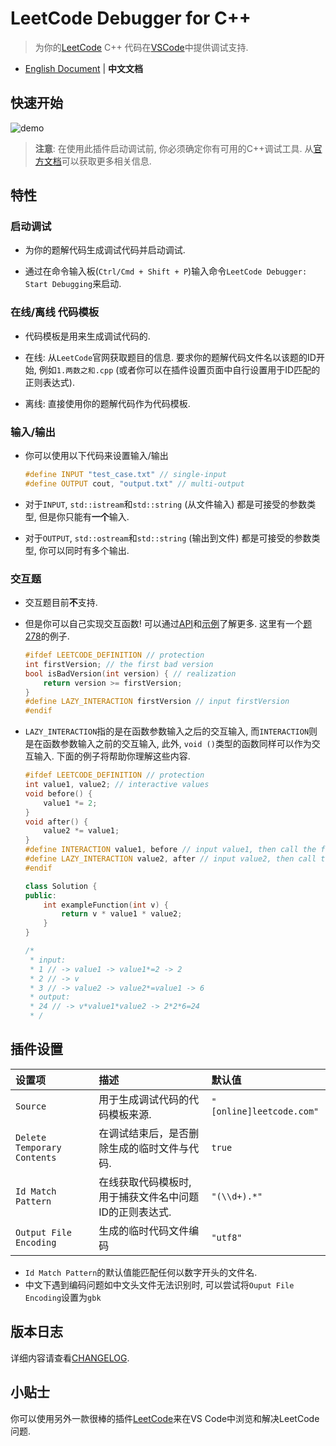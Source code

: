 # LeetCode Debugger for C++

> 为你的[LeetCode](https://leetcode.com/) C++ 代码在[VSCode](https://code.visualstudio.com/)中提供调试支持.

- [English Document](https://github.com/xavier-cai/vscode-leetcode-cpp-debug/blob/master/README.md) | **中文文档**

## 快速开始

![demo](https://raw.githubusercontent.com/xavier-cai/vscode-leetcode-cpp-debug/master/docs/imgs/demo.gif)

> **注意**: 在使用此插件启动调试前, 你必须确定你有可用的C++调试工具. 从[官方文档](https://code.visualstudio.com/docs/cpp/config-mingw#cpp-atricles)可以获取更多相关信息.

## 特性

### 启动调试

- 为你的题解代码生成调试代码并启动调试.

- 通过在命令输入板(`Ctrl/Cmd + Shift + P`)输入命令`LeetCode Debugger: Start Debugging`来启动.

### 在线/离线 代码模板

- 代码模板是用来生成调试代码的.

- 在线: 从`LeetCode`官网获取题目的信息. 要求你的题解代码文件名以该题的ID开始, 例如`1.两数之和.cpp` (或者你可以在插件设置页面中自行设置用于ID匹配的正则表达式).

- 离线: 直接使用你的题解代码作为代码模板.

### 输入/输出

- 你可以使用以下代码来设置输入/输出

    ```cpp
    #define INPUT "test_case.txt" // single-input
    #define OUTPUT cout, "output.txt" // multi-output
    ```

- 对于`INPUT`, `std::istream`和`std::string` (从文件输入) 都是可接受的参数类型, 但是你只能有**一个**输入.

- 对于`OUTPUT`, `std::ostream`和`std::string` (输出到文件) 都是可接受的参数类型, 你可以同时有多个输出.

### 交互题

- 交互题目前**不**支持.

- 但是你可以自己实现交互函数! 可以通过[API](https://github.com/xavier-cai/vscode-leetcode-cpp-debug/blob/master/docs/api_zh-CN.md)和[示例](https://github.com/xavier-cai/vscode-leetcode-cpp-debug/blob/master/docs/examples_zh-CN.md)了解更多. 这里有一个[题278](https://leetcode-cn.com/problems/first-bad-version/)的例子.

    ```cpp
    #ifdef LEETCODE_DEFINITION // protection
    int firstVersion; // the first bad version
    bool isBadVersion(int version) { // realization
        return version >= firstVersion;
    }
    #define LAZY_INTERACTION firstVersion // input firstVersion
    #endif
    ```

- `LAZY_INTERACTION`指的是在函数参数输入之后的交互输入, 而`INTERACTION`则是在函数参数输入之前的交互输入, 此外, `void ()`类型的函数同样可以作为交互输入. 下面的例子将帮助你理解这些内容.

    ```cpp
    #ifdef LEETCODE_DEFINITION // protection
    int value1, value2; // interactive values
    void before() {
        value1 *= 2;
    }
    void after() {
        value2 *= value1;
    }
    #define INTERACTION value1, before // input value1, then call the function 'before()'
    #define LAZY_INTERACTION value2, after // input value2, then call the function 'after()'
    #endif

    class Solution {
    public:
        int exampleFunction(int v) {
            return v * value1 * value2;
        }
    }

    /*
     * input:
     * 1 // -> value1 -> value1*=2 -> 2
     * 2 // -> v
     * 3 // -> value2 -> value2*=value1 -> 6
     * output:
     * 24 // -> v*value1*value2 -> 2*2*6=24
     * /
    ```

## 插件设置

设置项|描述|默认值
:---|:---|:---
`Source`|用于生成调试代码的代码模板来源.|`"[online]leetcode.com"`
`Delete Temporary Contents`|在调试结束后，是否删除生成的临时文件与代码.|`true`
`Id Match Pattern`|在线获取代码模板时, 用于捕获文件名中问题ID的正则表达式.|`"(\\d+).*"`
`Output File Encoding`|生成的临时代码文件编码|`"utf8"`

- `Id Match Pattern`的默认值能匹配任何以数字开头的文件名.
- 中文下遇到编码问题如中文头文件无法识别时, 可以尝试将`Ouput File Encoding`设置为`gbk`

## 版本日志

详细内容请查看[CHANGELOG](https://github.com/xavier-cai/vscode-leetcode-cpp-debug/blob/master/CHANGELOG.md).

## 小贴士

你可以使用另外一款很棒的插件[LeetCode](https://marketplace.visualstudio.com/items?itemName=shengchen.vscode-leetcode)来在VS Code中浏览和解决LeetCode问题.
